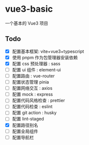 # vue3-basic

一个基本的 Vue3 项目

## Todo

- [x] 配置基本框架: vite+vue3+typescript
- [x] 使用 pnpm 作为包管理器安装依赖
- [x] 配置 css 预处理器 : sass
- [ ] 配置 ui 组件 : element-ui
- [ ] 配置路由 : vue-router
- [ ] 配置状态管理 pinia
- [ ] 配置网络交互 : axios
- [ ] 配置 mock : express
- [ ] 配置代码风格检查 : prettier
- [ ] 配置代码检查 : eslint
- [ ] 配置 git action : husky
- [ ] 配置 lint-staged
- [x] 配置路径别名
- [ ] 配置全局组件
- [ ] 配置导航栏
